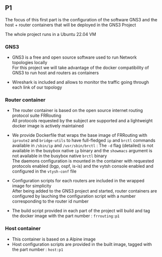## P1

The focus of this first part is the configuration of the software GNS3 and the host + router containers that will be deployed in the GNS3 Project    

The whole project runs in a Ubuntu 22.04 VM  


### GNS3

- GNS3 is a free and open source software used to run Network topologies locally  
For this project we will take advantage of the docker compatibility of GNS3 to run host and routers as containers  

- Wireshark is included and allows to monitor the traffic going through each link of our topology  


### Router container

- The router container is based on the open source internet routing protocol suite FRRouting  
All protocols requested by the subject are supported and a lightweight docker image is actively maintained   

- We provide Dockerfile that wraps the base image of FRRouting with `iproute2` and `bridge-utils` to have full-fledged `ip` and `brctl` commands available in `/sbin/ip` and `/usr/sbin/brctl` : The `-d` flag (detailed) is not available in the busybox native `ip` binary and the `showmacs` argument is not available in the busybox native `brctl` binary  
The daemons configuration is mounted in the container with requested protocols enabled (bgp, ospf, is-is) and the vytsh console enabled and configured in the `vtysh-conf` file    

- Configuration scripts for each routers are included in the wrapped image for simplicity  
After being added to the GNS3 project and started, router containers are configured by lauching the configuration script with a number corresponding to the router id number      

- The build script provided in each part of the project will build and tag the docker image with the part number : `frrouting:p1`   


### Host container

- This container is based on a Alpine image
- Host configuration scripts are provided in the built image, tagged with the part number : `host:p1`
